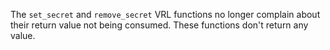 The `set_secret` and `remove_secret` VRL functions no longer complain about their return value not
being consumed. These functions don't return any value.
